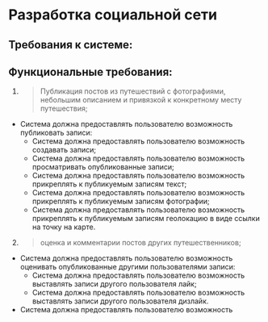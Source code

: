 # Разработка социальной сети 
## **Требования к системе:**
## **Функциональные требования:**
1. > Публикация постов из путешествий с фотографиями, небольшим описанием и привязкой к конкретному месту путешествия;

- Система должна предоставлять пользователю возможность публиковать записи:
  - Система должна предоставлять пользователю возможность создавать записи;
  - Система должна предоставлять пользователю возможность просматривать опубликованные записи;
  - Система должна предоставлять пользователю возможность прикреплять к публикуемым записям текст;
  - Система должна предоставлять пользователю возможность прикреплять к публикуемым записям фотографии;
  - Система должна предоставлять пользователю возможность прикреплять к публикуемым записям геолокацию в виде ссылки на точку на карте.
2. > оценка и комментарии постов других путешественников;

- Система должна предоставлять пользователю возможность оценивать опубликованные другими пользователями записи:
  - Система должна предоставлять пользователю возможность выставлять записи другого пользователя лайк;
  - Система должна предоставлять пользователю возможность выставлять записи другого пользователя дизлайк.
- Система должна предоставлять пользователю возможность 
